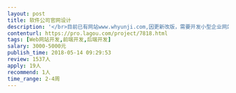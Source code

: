 ```yaml
---                
layout: post       
title: 软件公司官网设计           
description: '</br>目前已有网站www.whyunji.com,因更新改版，需要开发小型企业网站，要求具备后台管理功能，能够及时更新发布信息，兼容电脑、手机、微信等访问，可以添加友情链接、数据统计脚本等</br>一、主要功能点：（菜单分类及内容能自动添加更佳，不介意套取成熟模板）</br>1、首页   </br>2、解决方案   </br>3、产品中心  </br>4、新闻动态</br>5、服务中心   </br>6、关于我们    </br>二、可参考网站</br>http://www.sz-yonyou.com/</br>http://www.gd-yonyou.com/</br>三、要求：</br>1、有企业网站、管理系统开发经验的企业或个人</br>2、开发者要求精通当前主流网站开发语言及数据库操作</br>3、要求设计界面友好，易被搜索引擎收录</br>'     
contenturl: https://pro.lagou.com/project/7818.html      
tags: [Web网站开发,前端开发,后端开发]            
salary: 3000-5000元          
publish_time: 2018-05-14 09:29:53         
review: 1537人                   
apply: 19人                   
recommend: 1人                   
time_range: 2-4周              
---                 
```

